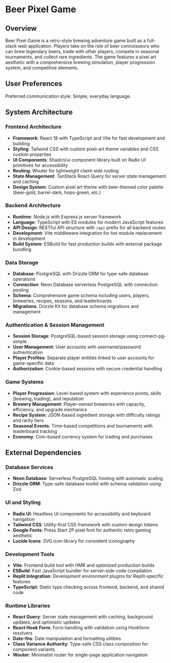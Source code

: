 # Beer Pixel Game

## Overview

Beer Pixel Game is a retro-style brewing adventure game built as a full-stack web application. Players take on the role of beer connoisseurs who can brew legendary beers, trade with other players, compete in seasonal tournaments, and collect rare ingredients. The game features a pixel art aesthetic with a comprehensive brewing simulation, player progression system, and competitive elements.

## User Preferences

Preferred communication style: Simple, everyday language.

## System Architecture

### Frontend Architecture
- **Framework**: React 18 with TypeScript and Vite for fast development and building
- **Styling**: Tailwind CSS with custom pixel-art theme variables and CSS custom properties
- **UI Components**: Shadcn/ui component library built on Radix UI primitives for accessibility
- **Routing**: Wouter for lightweight client-side routing
- **State Management**: TanStack React Query for server state management and caching
- **Design System**: Custom pixel art theme with beer-themed color palette (beer-gold, barrel-dark, hops-green, etc.)

### Backend Architecture
- **Runtime**: Node.js with Express.js server framework
- **Language**: TypeScript with ES modules for modern JavaScript features
- **API Design**: RESTful API structure with `/api` prefix for all backend routes
- **Development**: Vite middleware integration for hot module replacement in development
- **Build System**: ESBuild for fast production builds with external package bundling

### Data Storage
- **Database**: PostgreSQL with Drizzle ORM for type-safe database operations
- **Connection**: Neon Database serverless PostgreSQL with connection pooling
- **Schema**: Comprehensive game schema including users, players, breweries, recipes, seasons, and leaderboards
- **Migrations**: Drizzle Kit for database schema migrations and management

### Authentication & Session Management
- **Session Storage**: PostgreSQL-based session storage using connect-pg-simple
- **User Management**: User accounts with username/password authentication
- **Player Profiles**: Separate player entities linked to user accounts for game-specific data
- **Authorization**: Cookie-based sessions with secure credential handling

### Game Systems
- **Player Progression**: Level-based system with experience points, skills (brewing, trading), and reputation
- **Brewery Management**: Player-owned breweries with capacity, efficiency, and upgrade mechanics
- **Recipe System**: JSON-based ingredient storage with difficulty ratings and rarity tiers
- **Seasonal Events**: Time-based competitions and tournaments with leaderboard tracking
- **Economy**: Coin-based currency system for trading and purchases

## External Dependencies

### Database Services
- **Neon Database**: Serverless PostgreSQL hosting with automatic scaling
- **Drizzle ORM**: Type-safe database toolkit with schema validation using Zod

### UI and Styling
- **Radix UI**: Headless UI components for accessibility and keyboard navigation
- **Tailwind CSS**: Utility-first CSS framework with custom design tokens
- **Google Fonts**: Press Start 2P pixel font for authentic retro gaming aesthetic
- **Lucide Icons**: SVG icon library for consistent iconography

### Development Tools
- **Vite**: Frontend build tool with HMR and optimized production builds
- **ESBuild**: Fast JavaScript bundler for server-side code compilation
- **Replit Integration**: Development environment plugins for Replit-specific features
- **TypeScript**: Static type checking across frontend, backend, and shared code

### Runtime Libraries
- **React Query**: Server state management with caching, background updates, and optimistic updates
- **React Hook Form**: Form handling with validation using Hookform resolvers
- **Date-fns**: Date manipulation and formatting utilities
- **Class Variance Authority**: Type-safe CSS class composition for component variants
- **Wouter**: Minimalist router for single-page application navigation